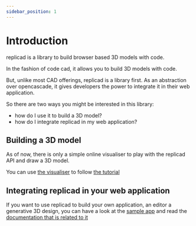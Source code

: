 ```yaml
---
sidebar_position: 1
---
```


# Introduction

replicad is a library to build browser based 3D models with code.

In the fashion of code cad, it allows you to build 3D models with code.

But, unlike most CAD offerings, replicad is a library first. As an abstraction
over opencascade, it gives developers the power to integrate it in their web
application.

So there are two ways you might be interested in this library:

- how do I use it to build a 3D model?
- how do I integrate replicad in my web application?

## Building a 3D model

As of now, there is only a simple online visualiser to play with the replicad
API and draw a 3D model.

You can use [the visualiser](https://studio.replicad.xyz/visualiser) to follow [the
tutorial](/docs/tutorial-basics/using-the-visualiser)

## Integrating replicad in your web application

If you want to use replicad to build your own application, an editor
a generative 3D design, you can have a look at the [sample app](https://sample-app.replicad.xyz) and read the [documentation that is related to it](/docs/use-as-a-library)
